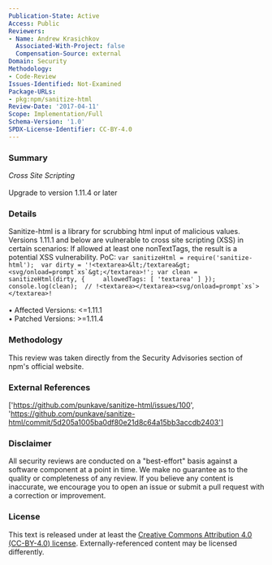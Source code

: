 ```yaml
---
Publication-State: Active
Access: Public
Reviewers:
- Name: Andrew Krasichkov
  Associated-With-Project: false
  Compensation-Source: external
Domain: Security
Methodology:
- Code-Review
Issues-Identified: Not-Examined
Package-URLs:
- pkg:npm/sanitize-html
Review-Date: '2017-04-11'
Scope: Implementation/Full
Schema-Version: '1.0'
SPDX-License-Identifier: CC-BY-4.0
---
```

### Summary
*Cross Site Scripting*<br><br>Upgrade to version 1.11.4 or later
### Details
Sanitize-html is a library for scrubbing html input of malicious values.  Versions 1.11.1 and below are vulnerable to cross site scripting (XSS) in certain scenarios:  If allowed at least one nonTextTags, the result is a potential XSS vulnerability. PoC:  ``` var sanitizeHtml = require('sanitize-html');  var dirty = '!<textarea>&lt;/textarea&gt;<svg/onload=prompt`xs`&gt;</textarea>!'; var clean = sanitizeHtml(dirty, {     allowedTags: [ 'textarea' ] });  console.log(clean);  // !<textarea></textarea><svg/onload=prompt`xs`></textarea>! ```
<br><br>• Affected Versions: <=1.11.1
<br>• Patched Versions: >=1.11.4
### Methodology
This review was taken directly from the Security Advisories section of npm's official website.
### External References
['https://github.com/punkave/sanitize-html/issues/100', 'https://github.com/punkave/sanitize-html/commit/5d205a1005ba0df80e21d8c64a15bb3accdb2403']
### Disclaimer
All security reviews are conducted on a "best-effort" basis against a software component at a point in time. We make no guarantee as to the quality or completeness of any review. If you believe any content is inaccurate, we encourage you to open an issue or submit a pull request with a correction or improvement.
### License
This text is released under at least the [Creative Commons Attribution 4.0 (CC-BY-4.0) license](https://creativecommons.org/licenses/by/4.0/legalcode.txt). Externally-referenced content may be licensed differently.
